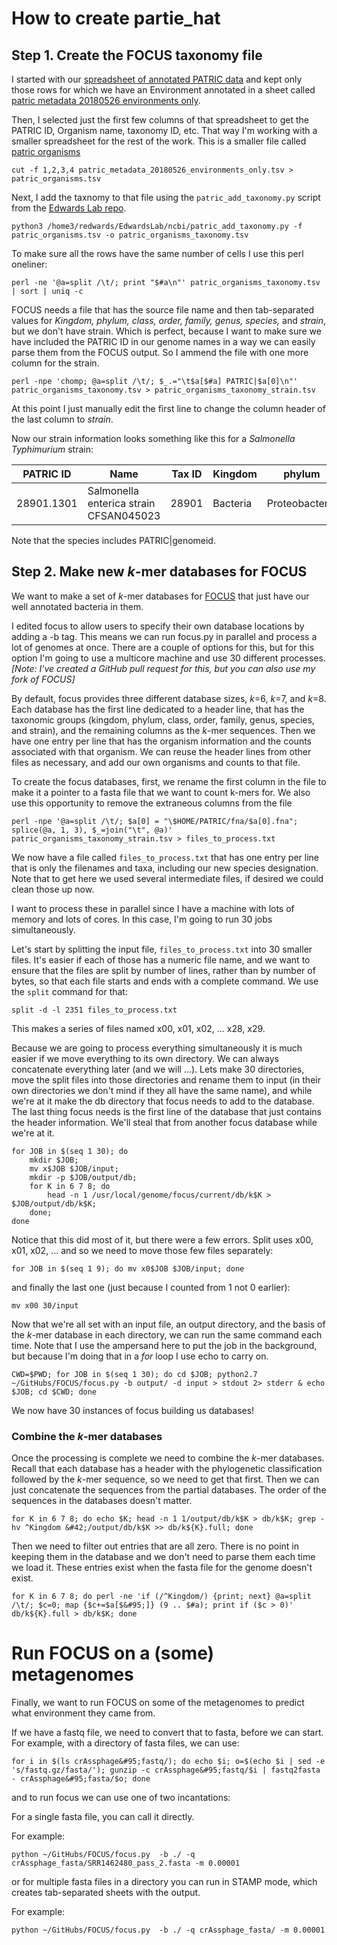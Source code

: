 # How to create partie_hat


## Step 1. Create the FOCUS taxonomy file

I started with our [spreadsheet of annotated PATRIC data](patric_metadata_20180526_environments.tsv) and kept only those rows for which we have an Environment annotated in a sheet called [patric metadata 20180526 environments only](patric_metadata_20180526_environments_only.tsv).

Then, I selected just the first few columns of that spreadsheet to get the PATRIC ID, Organism name, taxonomy ID, etc. That way I'm working with a smaller spreadsheet for the rest of the work. This is a smaller file called [patric organisms](patric_organisms.tsv)
 
```
cut -f 1,2,3,4 patric_metadata_20180526_environments_only.tsv > patric_organisms.tsv
```

Next, I add the taxnomy to that file using the `patric_add_taxonomy.py` script from the [Edwards Lab repo](https://github.com/linsalrob/EdwardsLab).


```
python3 /home3/redwards/EdwardsLab/ncbi/patric_add_taxonomy.py -f patric_organisms.tsv -o patric_organisms_taxonomy.tsv 
```

To make sure all the rows have the same number of cells I use this perl oneliner:

```
perl -ne '@a=split /\t/; print "$#a\n"' patric_organisms_taxonomy.tsv | sort | uniq -c
```

FOCUS needs a file that has the source file name and then tab-separated values for _Kingdom, phylum, class, order, family, genus, species,_ and _strain_, but we don't have strain. Which is perfect, because I want to make sure we have included the PATRIC ID in our genome names in a way we can easily parse them from the FOCUS output. So I ammend the file with one more column for the strain.

```
perl -npe 'chomp; @a=split /\t/; $_.="\t$a[$#a] PATRIC|$a[0]\n"' patric_organisms_taxonomy.tsv > patric_organisms_taxonomy_strain.tsv
```

At this point I just manually edit the first line to change the column header of the last column to _strain_.

Now our strain information looks something like this for a _Salmonella Typhimurium_ strain:

| PATRIC ID | Name | Tax ID | Kingdom | phylum | class | order | family | genus | species | strain |
|---|---|---|---|---|---|---|---|---|---|--- |
| 28901.1301 | Salmonella enterica strain CFSAN045023 | 28901 | Bacteria | Proteobacteria | Gammaproteobacteria | Enterobacterales | Enterobacteriaceae | Salmonella | Salmonella enterica | Salmonella enterica PATRIC&#124;28901.1301

Note that the species includes PATRIC|genomeid.

## Step 2. Make new _k_-mer databases for FOCUS

We want to make a set of _k_-mer databases for [FOCUS](https://github.com/metageni/focus) that just have our well annotated bacteria in them.

I edited focus to allow users to specify their own database locations by adding a -b tag. This means we can run focus.py in parallel and process a lot of genomes at once. There are a couple of options for this, but for this option I'm going to use a multicore machine and use 30 different processes. _[Note: I've created a GitHub pull request for this, but you can also use my fork of FOCUS]_

By default, focus provides three different database sizes, _k_=6, _k_=7, and _k_=8. Each database has the first line dedicated to a header line, that has the taxonomic groups (kingdom, phylum, class, order, family, genus, species, and strain), and the remaining columns as the _k_-mer sequences. Then we have one entry per line that has the organism information and the counts associated with that organism. We can reuse the header lines from other files as necessary, and add our own organisms and counts to that file.


To create the focus databases, first, we rename the first column in the file to make it a pointer to a fasta file that we want to count k-mers for. We also use this opportunity to remove the extraneous columns from the file

```
perl -npe '@a=split /\t/; $a[0] = "\$HOME/PATRIC/fna/$a[0].fna"; splice(@a, 1, 3), $_=join("\t", @a)' patric_organisms_taxonomy_strain.tsv > files_to_process.txt
```

We now have a file called `files_to_process.txt` that has one entry per line that is only the filenames and taxa, including our new species designation. Note that to get here we used several intermediate files, if desired we could clean those up now. 

I want to process these in parallel since I have a machine with lots of memory and lots of cores. In this case, I'm going to run 30 jobs simultaneously. 

Let's start by splitting the input file, `files_to_process.txt` into 30 smaller files. It's easier if each of those has a numeric file name, and we want to ensure that the files are split by number of lines, rather than by number of bytes, so that each file starts and ends with a complete command. We use the `split` command for that:
 
```
split -d -l 2351 files_to_process.txt
```

This makes a series of files named x00, x01, x02, ... x28, x29.


Because we are going to process everything simultaneously it is much easier if we move everything to its own directory. We can always concatenate everything later (and we will ...). Lets make 30 directories, move the split files into those directories and rename them to input (in their own directories we don't mind if they all have the same name), and while we're at it make the db directory that focus needs to add to the database. The last thing focus needs is the first line of the database that just contains the header information. We'll steal that from another focus database while we're at it.

 
```
for JOB in $(seq 1 30); do
	mkdir $JOB;
	mv x$JOB $JOB/input;
	mkdir -p $JOB/output/db;
	for K in 6 7 8; do
		head -n 1 /usr/local/genome/focus/current/db/k$K > $JOB/output/db/k$K;
	done;
done
```

Notice that this did most of it, but there were a few errors. Split uses x00, x01, x02, ... and so we need to move those few files separately:

```
for JOB in $(seq 1 9); do mv x0$JOB $JOB/input; done
```

and finally the last one (just because I counted from 1 not 0 earlier):

```
mv x00 30/input
```
 

Now that we're all set with an input file, an output directory, and the basis of the _k_-mer database in each directory, we can run the same command each time. Note that I use the ampersand here to put the job in the background, but because I'm doing that in a _for_ loop I use echo to carry on.

```
CWD=$PWD; for JOB in $(seq 1 30); do cd $JOB; python2.7 ~/GitHubs/FOCUS/focus.py -b output/ -d input > stdout 2> stderr & echo $JOB; cd $CWD; done
```

We now have 30 instances of focus building us databases!

### Combine the _k_-mer databases

Once the processing is complete we need to combine the _k_-mer databases. Recall that each database has a header with the phylogenetic classification followed by the _k_-mer sequence, so we need to get that first. Then we can just concatenate the sequences from the partial databases. The order of the sequences in the databases doesn't matter.

```
for K in 6 7 8; do echo $K; head -n 1 1/output/db/k$K > db/k$K; grep -hv ^Kingdom &#42;/output/db/k$K >> db/k${K}.full; done
```

Then we need to filter out entries that are all zero. There is no point in keeping them in the database and we don't need to parse them each time we load it. These entries exist when the fasta file for the genome doesn't exist.

```
for K in 6 7 8; do perl -ne 'if (/^Kingdom/) {print; next} @a=split /\t/; $c=0; map {$c+=$a[$&#95;]} (9 .. $#a); print if ($c > 0)' db/k${K}.full > db/k$K; done
```

# Run FOCUS on a (some) metagenomes

Finally, we want to run FOCUS on some of the metagenomes to predict what environment they came from.

If we have a fastq file, we need to convert that to fasta, before we can start. For example, with a directory of fasta files, we can use:

```
for i in $(ls crAssphage&#95;fastq/); do echo $i; o=$(echo $i | sed -e 's/fastq.gz/fasta/'); gunzip -c crAssphage&#95;fastq/$i | fastq2fasta - crAssphage&#95;fasta/$o; done
```

and to run focus we can use one of two incantations:

For a single fasta file, you can call it directly.

For example:

```
python ~/GitHubs/FOCUS/focus.py  -b ./ -q crAssphage_fasta/SRR1462480_pass_2.fasta -m 0.00001
```

or for multiple fasta files in a directory you can run in STAMP mode, which creates tab-separated sheets with the output.

For example:

```
python ~/GitHubs/FOCUS/focus.py  -b ./ -q crAssphage_fasta/ -m 0.00001
```






